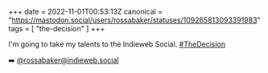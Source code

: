 +++
date = 2022-11-01T00:53:13Z
canonical = "https://mastodon.social/users/rossabaker/statuses/109265813093391983"
tags = [ "the-decision" ]
+++

<p>I&#39;m going to take my talents to the Indieweb Social. <a href="https://mastodon.social/tags/TheDecision" class="mention hashtag" rel="tag">#<span>TheDecision</span></a></p><p>➡️ <span class="h-card"><a href="https://indieweb.social/@rossabaker" class="u-url mention">@<span>rossabaker@indieweb.social</span></a></span></p>
